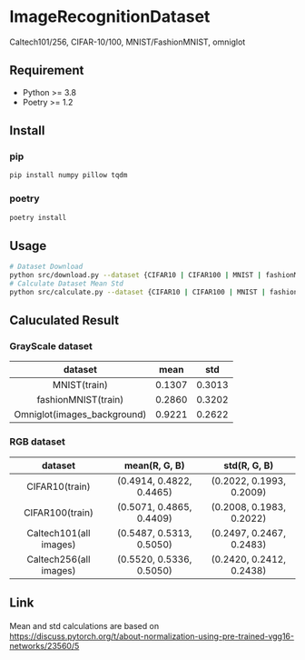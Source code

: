# ImageRecognitionDataset

Caltech101/256, CIFAR-10/100, MNIST/FashionMNIST, omniglot

## Requirement

- Python >= 3.8
- Poetry >= 1.2

## Install

### pip

```bash
pip install numpy pillow tqdm
```

### poetry

```bash
poetry install
```

## Usage

```bash
# Dataset Download 
python src/download.py --dataset {CIFAR10 | CIFAR100 | MNIST | fashionMNIST | caltech101 | caltech256 | omniglot}
# Calculate Dataset Mean Std
python src/calculate.py --dataset {CIFAR10 | CIFAR100 | MNIST | fashionMNIST | caltech101 | caltech256 | omniglot}
```

## Caluculated Result

### GrayScale dataset

|           dataset           |  mean  |   std  |
| :-------------------------: | :----: | :----: |
|         MNIST(train)        | 0.1307 | 0.3013 |
|     fashionMNIST(train)     | 0.2860 | 0.3202 |
| Omniglot(images_background) | 0.9221 | 0.2622 |

### RGB dataset

|         dataset        |       mean(R, G, B)      |       std(R, G, B)       |
| :--------------------: | :----------------------: | :----------------------: |
|     CIFAR10(train)     | (0.4914, 0.4822, 0.4465) | (0.2022, 0.1993, 0.2009) |
|     CIFAR100(train)    | (0.5071, 0.4865, 0.4409) | (0.2008, 0.1983, 0.2022) |
| Caltech101(all images) | (0.5487, 0.5313, 0.5050) | (0.2497, 0.2467, 0.2483) |
| Caltech256(all images) | (0.5520, 0.5336, 0.5050) | (0.2420, 0.2412, 0.2438) |

## Link

Mean and std calculations are based on　<https://discuss.pytorch.org/t/about-normalization-using-pre-trained-vgg16-networks/23560/5>
